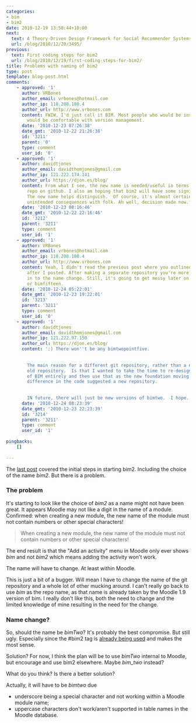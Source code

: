 ```yaml
---
categories:
- bim
- bim2
date: 2010-12-19 13:50:44+10:00
next:
  text: A Theory-Driven Design Framework for Social Recommender Systems
  url: /blog/2010/12/20/3495/
previous:
  text: First coding steps for bim2
  url: /blog/2010/12/19/first-coding-steps-for-bim2/
title: Problems with naming of bim2
type: post
template: blog-post.html
comments:
    - approved: '1'
      author: VRBones
      author_email: vrbones@hotmail.com
      author_ip: 118.208.180.4
      author_url: http://www.vrbones.com
      content: FWIW, I'd just call it BIM. Most people who would be installling the modules
        would be comfortable with version management.
      date: '2010-12-23 07:26:38'
      date_gmt: '2010-12-22 21:26:38'
      id: '3211'
      parent: '0'
      type: comment
      user_id: '0'
    - approved: '1'
      author: davidtjones
      author_email: davidthomjones@gmail.com
      author_ip: 121.222.174.141
      author_url: https://djon.es/blog/
      content: From what I see, the new name is needed/useful in terms of creating a new
        repo on github. I also am hoping that bim2 will have some significant new features.
        The new name helps distinguish.  Of course, it's almost certainly going to have
        unintended consequences with folk. Ah well, decision made now.
      date: '2010-12-23 08:16:46'
      date_gmt: '2010-12-22 22:16:46'
      id: '3212'
      parent: '3211'
      type: comment
      user_id: '1'
    - approved: '1'
      author: VRBones
      author_email: vrbones@hotmail.com
      author_ip: 118.208.180.4
      author_url: http://www.vrbones.com
      content: Yeah, I didn't read the previous post where you outlined the reasons until
        after I posted. After making a separate repository you're more or less locked
        in to the name change. Still, it's going to get messy later on with bimtwopointfive,
        or bimfifteen.
      date: '2010-12-24 05:22:01'
      date_gmt: '2010-12-23 19:22:01'
      id: '3213'
      parent: '3211'
      type: comment
      user_id: '0'
    - approved: '1'
      author: davidtjones
      author_email: davidthomjones@gmail.com
      author_ip: 121.222.97.150
      author_url: https://djon.es/blog/
      content: ':) There won''t be any bimtwopointfive.
    
    
        The main reason for a different git repository, rather than a new version in the
        old repository.  Is that I wanted to take the time to re-design the structure
        of BIM entirely and then use that as the new foundation moving forward.  The complete
        difference in the code suggested a new repository.
    
    
        IN future, there will just be new versions of bimtwo.  I hope. :)'
      date: '2010-12-24 08:23:39'
      date_gmt: '2010-12-23 22:23:39'
      id: '3214'
      parent: '3211'
      type: comment
      user_id: '1'
    
pingbacks:
    []
    
---
```

The [last post](/blog/2010/12/19/first-coding-steps-for-bim2/) covered the initial steps in starting bim2. Including the choice of the name _bim2_. But there is a problem.

### The problem

It's starting to look like the choice of _bim2_ as a name might not have been great. It appears Moodle may not like a digit in the name of a module. Confirmed: when creating a new module, the new name of the module must not contain numbers or other special characters!

> When creating a new module, the new name of the module must not contain numbers or other special characters!

The end result is that the "Add an activity" menu in Moodle only ever shows _bim_ and not _bim2_ which means adding the activity won't work.

The name will have to change. At least within Moodle.

This is just a bit of a bugger. Will mean I have to change the name of the git repository and a whole lot of other mucking around. I can't really go back to use _bim_ as the repo name, as that name is already taken by the Moodle 1.9 version of bim. I really don't like this, both the need to change and the limited knowledge of mine resulting in the need for the change.

### Name change?

So, should the name be _bimTwo_? It's probably the best compromise. But still ugly. Especially since the #bim2 tag is [already being used](http://twitter.com/#!/moodleman/status/16317089866321921) and makes the most sense.

Solution? For now, I think the plan will be to use _bimTwo_ internal to Moodle, but encourage and use bim2 elsewhere. Maybe _bim\_two_ instead?

What do you think? Is there a better solution?

Actually, it will have to be _bimtwo_ due

- underscore being a special character and not working within a Moodle module name;
- uppercase characters don't work/aren't supported in table names in the Moodle database.